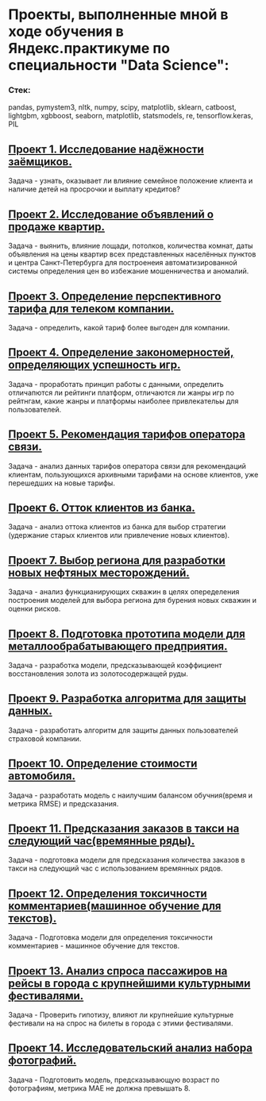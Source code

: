 # Проекты, выполненные мной в ходе обучения в Яндекс.практикуме по специальности "Data Science":

### Стек:  
pandas, pymystem3, nltk, numpy, scipy, matplotlib, sklearn, catboost, lightgbm, xgbboost, seaborn, matplotlib, statsmodels, re, tensorflow.keras, PIL

## [Проект 1. Исследование надёжности заёмщиков.](https://github.com/Vladislav-Aksentev/my_data_science/tree/master/%D0%9F%D1%80%D0%BE%D0%B5%D0%BA%D1%82%201%20%D0%98%D1%81%D1%81%D0%BB%D0%B5%D0%B4%D0%BE%D0%B2%D0%B0%D0%BD%D0%B8%D0%B5%20%D0%BD%D0%B0%D0%B4%D1%91%D0%B6%D0%BD%D0%BE%D1%81%D1%82%D0%B8%20%D0%B7%D0%B0%D1%91%D0%BC%D1%89%D0%B8%D0%BA%D0%BE%D0%B2)
Задача - узнать, оказывает ли влияние семейное положение клиента и наличие детей на просрочки и выплату кредитов?


## [Проект 2. Исследование объявлений о продаже квартир.](https://github.com/Vladislav-Aksentev/my_data_science/tree/master/%D0%9F%D1%80%D0%BE%D0%B5%D0%BA%D1%82%202%20%D0%98%D1%81%D1%81%D0%BB%D0%B5%D0%B4%D0%BE%D0%B2%D0%B0%D0%BD%D0%B8%D0%B5%20%D0%BE%D0%B1%D1%8A%D1%8F%D0%B2%D0%BB%D0%B5%D0%BD%D0%B8%D0%B9%20%D0%BE%20%D0%BF%D1%80%D0%BE%D0%B4%D0%B0%D0%B6%D0%B5%20%D0%BA%D0%B2%D0%B0%D1%80%D1%82%D0%B8%D1%80)
Задача - выянить, влияние лощади, потолков, количества комнат, даты объявления на цены квартир всех представленных населённых пунктов и центра Санкт-Петербурга для построенеия автоматизированной системы определения цен во избежание мошенничества и аномалий.


## [Проект 3. Определение перспективного тарифа для телеком компании.](https://github.com/Vladislav-Aksentev/my_data_science/tree/master/%D0%9F%D1%80%D0%BE%D0%B5%D0%BA%D1%82%203%20%D0%9E%D0%BF%D1%80%D0%B5%D0%B4%D0%B5%D0%BB%D0%B5%D0%BD%D0%B8%D0%B5%20%D0%BF%D0%B5%D1%80%D1%81%D0%BF%D0%B5%D0%BA%D1%82%D0%B8%D0%B2%D0%BD%D0%BE%D0%B3%D0%BE%20%D1%82%D0%B0%D1%80%D0%B8%D1%84%D0%B0%20%D0%B4%D0%BB%D1%8F%20%D1%82%D0%B5%D0%BB%D0%B5%D0%BA%D0%BE%D0%BC%20%D0%BA%D0%BE%D0%BC%D0%BF%D0%B0%D0%BD%D0%B8%D0%B8)
Задача - определить, какой тариф более выгоден для компании.


## [Проект 4. Определение закономерностей, определяющих успешность игр.](https://github.com/Vladislav-Aksentev/my_data_science/tree/master/%D0%9F%D1%80%D0%BE%D0%B5%D0%BA%D1%82%204%20%D0%9E%D0%BF%D1%80%D0%B5%D0%B4%D0%B5%D0%BB%D0%B5%D0%BD%D0%B8%D0%B5%20%D0%B7%D0%B0%D0%BA%D0%BE%D0%BD%D0%BE%D0%BC%D0%B5%D1%80%D0%BD%D0%BE%D1%81%D1%82%D0%B5%D0%B9%2C%20%D0%BE%D0%BF%D1%80%D0%B5%D0%B4%D0%B5%D0%BB%D1%8F%D1%8E%D1%89%D0%B8%D1%85%20%D1%83%D1%81%D0%BF%D0%B5%D1%88%D0%BD%D0%BE%D1%81%D1%82%D1%8C%20%D0%B8%D0%B3%D1%80)
Задача - проработать принцип работы с данными, определить отличапются ли рейтинги платформ, отличаются ли жанры игр по рейтнгам, какие жанры и платформы наиболее привлекательы для пользователей.


## [Проект 5. Рекомендация тарифов оператора связи.](https://github.com/Vladislav-Aksentev/my_data_science/tree/master/%D0%9F%D1%80%D0%BE%D0%B5%D0%BA%D1%82%205%20%D0%A0%D0%B5%D0%BA%D0%BE%D0%BC%D0%B5%D0%BD%D0%B4%D0%B0%D1%86%D0%B8%D1%8F%20%D1%82%D0%B0%D1%80%D0%B8%D1%84%D0%BE%D0%B2%20%D0%BE%D0%BF%D0%B5%D1%80%D0%B0%D1%82%D0%BE%D1%80%D0%B0%20%D1%81%D0%B2%D1%8F%D0%B7%D0%B8)
Задача - анализ данных тарифов оператора связи для рекомендаций клиентам, пользующихся архивными тарифами на основе клиентов, уже перешедших на новые тарифы.


## [Проект 6. Отток клиентов из банка.](https://github.com/Vladislav-Aksentev/my_data_science/tree/master/%D0%9F%D1%80%D0%BE%D0%B5%D0%BA%D1%82%206%20%D0%9E%D1%82%D1%82%D0%BE%D0%BA%20%D0%BA%D0%BB%D0%B8%D0%B5%D0%BD%D1%82%D0%BE%D0%B2%20%D0%B8%D0%B7%20%D0%B1%D0%B0%D0%BD%D0%BA%D0%B0)
Задача - анализ оттока клиентов из банка для выбор стратегии (удержание старых клиентов или привлечение новых клиентов).


## [Проект 7. Выбор региона для разработки новых нефтяных месторождений.](https://github.com/Vladislav-Aksentev/my_data_science/tree/master/%D0%9F%D1%80%D0%BE%D0%B5%D0%BA%D1%82%207%20%D0%92%D1%8B%D0%B1%D0%BE%D1%80%20%D1%80%D0%B5%D0%B3%D0%B8%D0%BE%D0%BD%D0%B0%20%D0%B4%D0%BB%D1%8F%20%D1%80%D0%B0%D0%B7%D1%80%D0%B0%D0%B1%D0%BE%D1%82%D0%BA%D0%B8%20%D0%BD%D0%BE%D0%B2%D1%8B%D1%85%20%D0%BD%D0%B5%D1%84%D1%82%D1%8F%D0%BD%D1%8B%D1%85%20%D0%BC%D0%B5%D1%81%D1%82%D0%BE%D1%80%D0%BE%D0%B6%D0%B4%D0%B5%D0%BD%D0%B8%D0%B9)
Задача - анализ функцианирующих скважин в целях опеределения построения моделей для выбора региона для бурения новых скважин и оценки рисков.


## [Проект 8. Подготовка прототипа модели для металлообрабатывающего предприятия.](https://github.com/Vladislav-Aksentev/my_data_science/tree/master/%D0%9F%D1%80%D0%BE%D0%B5%D0%BA%D1%82%208%20%D0%9F%D0%BE%D0%B4%D0%B3%D0%BE%D1%82%D0%BE%D0%B2%D0%BA%D0%B0%20%D0%BF%D1%80%D0%BE%D1%82%D0%BE%D1%82%D0%B8%D0%BF%D0%B0%20%D0%BC%D0%BE%D0%B4%D0%B5%D0%BB%D0%B8%20%D0%B4%D0%BB%D1%8F%20%D0%BC%D0%B5%D1%82%D0%B0%D0%BB%D0%BB%D0%BE%D0%BE%D0%B1%D1%80%D0%B0%D0%B1%D0%B0%D1%82%D1%8B%D0%B2%D0%B0%D1%8E%D1%89%D0%B5%D0%B3%D0%BE%20%D0%BF%D1%80%D0%B5%D0%B4%D0%BF%D1%80%D0%B8%D1%8F%D1%82%D0%B8%D1%8F)
Задача - разработка модели, предсказывающей коэффициент восстановления золота из золотосодержащей руды.

## [Проект 9. Разработка алгоритма для защиты данных.](https://github.com/Vladislav-Aksentev/my_data_science/tree/master/%D0%9F%D1%80%D0%BE%D0%B5%D0%BA%D1%82%209%20%D0%A0%D0%B0%D0%B7%D1%80%D0%B0%D0%B1%D0%BE%D1%82%D0%BA%D0%B0%20%D0%B0%D0%BB%D0%B3%D0%BE%D1%80%D0%B8%D1%82%D0%BC%D0%B0%20%D0%B4%D0%BB%D1%8F%20%D0%B7%D0%B0%D1%89%D0%B8%D1%82%D1%8B%20%D0%B4%D0%B0%D0%BD%D0%BD%D1%8B%D1%85)
Задача - разработать алгоритм для защиты данных пользователей страховой компании.

## [Проект 10. Определение стоимости автомобиля.](https://github.com/Vladislav-Aksentev/my_data_science/tree/master/%D0%9F%D1%80%D0%BE%D0%B5%D0%BA%D1%82%2010%20%D0%9E%D0%BF%D1%80%D0%B5%D0%B4%D0%B5%D0%BB%D0%B5%D0%BD%D0%B8%D0%B5%20%D1%81%D1%82%D0%BE%D0%B8%D0%BC%D0%BE%D1%81%D1%82%D0%B8%20%D0%B0%D0%B2%D1%82%D0%BE%D0%BC%D0%BE%D0%B1%D0%B8%D0%BB%D1%8F)
Задача - разработать модель с наилучшим балансом обучния(время и метрика RMSE) и предсказания.

## [Проект 11. Предсказания заказов в такси на следующий час(времянные ряды).](https://github.com/Vladislav-Aksentev/my_data_science/tree/master/%D0%9F%D1%80%D0%BE%D0%B5%D0%BA%D1%82%2011%20%D0%9F%D1%80%D0%B5%D0%B4%D1%81%D0%BA%D0%B0%D0%B7%D0%B0%D0%BD%D0%B8%D1%8F%20%D0%B7%D0%B0%D0%BA%D0%B0%D0%B7%D0%BE%D0%B2%20%D0%B2%20%D1%82%D0%B0%D0%BA%D1%81%D0%B8%20%D0%BD%D0%B0%20%D1%81%D0%BB%D0%B5%D0%B4%D1%83%D1%8E%D1%89%D0%B8%D0%B9%20%D1%87%D0%B0%D1%81(%D0%B2%D1%80%D0%B5%D0%BC%D1%8F%D0%BD%D0%BD%D1%8B%D0%B5%20%D1%80%D1%8F%D0%B4%D1%8B))
Задача - подготовка модели  для предсказания количества заказов в такси на следующий час с использованием времянных рядов.

## [Проект 12. Определения токсичности комментариев(машинное обучение для текстов).](https://github.com/Vladislav-Aksentev/my_data_science/tree/master/%D0%9F%D1%80%D0%BE%D0%B5%D0%BA%D1%82%2012%20%D0%9E%D0%BF%D1%80%D0%B5%D0%B4%D0%B5%D0%BB%D0%B5%D0%BD%D0%B8%D1%8F%20%D1%82%D0%BE%D0%BA%D1%81%D0%B8%D1%87%D0%BD%D0%BE%D1%81%D1%82%D0%B8%20%D0%BA%D0%BE%D0%BC%D0%BC%D0%B5%D0%BD%D1%82%D0%B0%D1%80%D0%B8%D0%B5%D0%B2(%D0%BC%D0%B0%D1%88%D0%B8%D0%BD%D0%BD%D0%BE%D0%B5%20%D0%BE%D0%B1%D1%83%D1%87%D0%B5%D0%BD%D0%B8%D0%B5%20%D0%B4%D0%BB%D1%8F%20%D1%82%D0%B5%D0%BA%D1%81%D1%82%D0%BE%D0%B2))
Задача - Подготовка модели для определения токсичности комментариев - машинное обучение для текстов.

## [Проект 13. Анализ спроса пассажиров на рейсы в города с крупнейшими культурными фестивалями.](https://github.com/Vladislav-Aksentev/my_data_science/tree/master/%D0%9F%D1%80%D0%BE%D0%B5%D0%BA%D1%82%2013%20%D0%90%D0%BD%D0%B0%D0%BB%D0%B8%D0%B7%20%D1%81%D0%BF%D1%80%D0%BE%D1%81%D0%B0%20%D0%BF%D0%B0%D1%81%D1%81%D0%B0%D0%B6%D0%B8%D1%80%D0%BE%D0%B2%20%D0%BD%D0%B0%20%D1%80%D0%B5%D0%B9%D1%81%D1%8B%20%D0%B2%20%D0%B3%D0%BE%D1%80%D0%BE%D0%B4%D0%B0%20%D1%81%20%D0%BA%D1%80%D1%83%D0%BF%D0%BD%D0%B5%D0%B9%D1%88%D0%B8%D0%BC%D0%B8%20%D0%BA%D1%83%D0%BB%D1%8C%D1%82%D1%83%D1%80%D0%BD%D1%8B%D0%BC%D0%B8%20%D1%84%D0%B5%D1%81%D1%82%D0%B8%D0%B2%D0%B0%D0%BB%D1%8F%D0%BC%D0%B8)
Задача - Проверить гипотизу, влияют ли крупнейшие культурные фестивали на на спрос на билеты в города с этими фестивалями.

## [Проект 14. Исследовательский анализ набора фотографий.](https://github.com/Vladislav-Aksentev/my_data_science/tree/master/%D0%9F%D1%80%D0%BE%D0%B5%D0%BA%D1%82%2013%20%D0%90%D0%BD%D0%B0%D0%BB%D0%B8%D0%B7%20%D1%81%D0%BF%D1%80%D0%BE%D1%81%D0%B0%20%D0%BF%D0%B0%D1%81%D1%81%D0%B0%D0%B6%D0%B8%D1%80%D0%BE%D0%B2%20%D0%BD%D0%B0%20%D1%80%D0%B5%D0%B9%D1%81%D1%8B%20%D0%B2%20%D0%B3%D0%BE%D1%80%D0%BE%D0%B4%D0%B0%20%D1%81%20%D0%BA%D1%80%D1%83%D0%BF%D0%BD%D0%B5%D0%B9%D1%88%D0%B8%D0%BC%D0%B8%20%D0%BA%D1%83%D0%BB%D1%8C%D1%82%D1%83%D1%80%D0%BD%D1%8B%D0%BC%D0%B8%20%D1%84%D0%B5%D1%81%D1%82%D0%B8%D0%B2%D0%B0%D0%BB%D1%8F%D0%BC%D0%B8)
Задача - Подготовить модель, предсказывающую возраст по фотографиям, метрика MAE не должна превышать 8.
